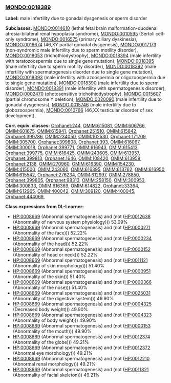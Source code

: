 
### [MONDO:0018389](http://purl.obolibrary.org/obo/MONDO_0018389)
**Label:** male infertility due to gonadal dysgenesis or sperm disorder

**Subclasses:** [MONDO:0014610](http://purl.obolibrary.org/obo/MONDO_0014610) (lethal fetal brain malformation-duodenal atresia-bilateral renal hypoplasia syndrome), [MONDO:0010595](http://purl.obolibrary.org/obo/MONDO_0010595) (Sertoli cell-only syndrome), [MONDO:0016575](http://purl.obolibrary.org/obo/MONDO_0016575) (primary ciliary dyskinesia), [MONDO:0016674](http://purl.obolibrary.org/obo/MONDO_0016674) (46,XY partial gonadal dysgenesis), [MONDO:0017173](http://purl.obolibrary.org/obo/MONDO_0017173) (non-syndromic male infertility due to sperm motility disorder), [MONDO:0018053](http://purl.obolibrary.org/obo/MONDO_0018053) (trichothiodystrophy), [MONDO:0018394](http://purl.obolibrary.org/obo/MONDO_0018394) (male infertility with teratozoospermia due to single gene mutation), [MONDO:0018395](http://purl.obolibrary.org/obo/MONDO_0018395) (male infertility due to sperm motility disorder), [MONDO:0018392](http://purl.obolibrary.org/obo/MONDO_0018392) (male infertility with spermatogenesis disorder due to single gene mutation), [MONDO:0018393](http://purl.obolibrary.org/obo/MONDO_0018393) (male infertility with azoospermia or oligozoospermia due to single gene mutation), [MONDO:0018390](http://purl.obolibrary.org/obo/MONDO_0018390) (male infertility due to sperm disorder), [MONDO:0018391](http://purl.obolibrary.org/obo/MONDO_0018391) (male infertility with spermatogenesis disorder), [MONDO:0002470](http://purl.obolibrary.org/obo/MONDO_0002470) (photosensitive trichothiodystrophy), [MONDO:0015607](http://purl.obolibrary.org/obo/MONDO_0015607) (partial chromosome Y deletion), [MONDO:0020090](http://purl.obolibrary.org/obo/MONDO_0020090) (male infertility due to gonadal dysgenesis), [MONDO:0015746](http://purl.obolibrary.org/obo/MONDO_0015746) (male infertility due to globozoospermia), [MONDO:0010766](http://purl.obolibrary.org/obo/MONDO_0010766) (46,XX testicular disorder of sex development), 

**Corr. equiv. classes:** [Orphanet:244](http://www.orpha.net/ORDO/Orphanet_244), [OMIM:615081](http://purl.obolibrary.org/obo/OMIM_615081), [OMIM:606766](http://purl.obolibrary.org/obo/OMIM_606766), [OMIM:601675](http://purl.obolibrary.org/obo/OMIM_601675), [OMIM:615841](http://purl.obolibrary.org/obo/OMIM_615841), [Orphanet:251510](http://www.orpha.net/ORDO/Orphanet_251510), [OMIM:615842](http://purl.obolibrary.org/obo/OMIM_615842), [Orphanet:399786](http://www.orpha.net/ORDO/Orphanet_399786), [OMIM:234050](http://purl.obolibrary.org/obo/OMIM_234050), [OMIM:102530](http://purl.obolibrary.org/obo/OMIM_102530), [Orphanet:171709](http://www.orpha.net/ORDO/Orphanet_171709), [OMIM:305700](http://purl.obolibrary.org/obo/OMIM_305700), [Orphanet:399808](http://www.orpha.net/ORDO/Orphanet_399808), [Orphanet:393](http://www.orpha.net/ORDO/Orphanet_393), [OMIM:616067](http://purl.obolibrary.org/obo/OMIM_616067), [OMIM:300018](http://purl.obolibrary.org/obo/OMIM_300018), [Orphanet:399771](http://www.orpha.net/ORDO/Orphanet_399771), [OMIM:616943](http://purl.obolibrary.org/obo/OMIM_616943), [OMIM:615413](http://purl.obolibrary.org/obo/OMIM_615413), [Orphanet:399775](http://www.orpha.net/ORDO/Orphanet_399775), [OMIM:616425](http://purl.obolibrary.org/obo/OMIM_616425), [OMIM:243605](http://purl.obolibrary.org/obo/OMIM_243605), [OMIM:613957](http://purl.obolibrary.org/obo/OMIM_613957), [Orphanet:399813](http://www.orpha.net/ORDO/Orphanet_399813), [Orphanet:1646](http://www.orpha.net/ORDO/Orphanet_1646), [OMIM:108420](http://purl.obolibrary.org/obo/OMIM_108420), [OMIM:613958](http://purl.obolibrary.org/obo/OMIM_613958), [Orphanet:2138](http://www.orpha.net/ORDO/Orphanet_2138), [OMIM:270960](http://purl.obolibrary.org/obo/OMIM_270960), [OMIM:616390](http://purl.obolibrary.org/obo/OMIM_616390), [OMIM:154230](http://purl.obolibrary.org/obo/OMIM_154230), [OMIM:415000](http://purl.obolibrary.org/obo/OMIM_415000), [OMIM:243060](http://purl.obolibrary.org/obo/OMIM_243060), [OMIM:616395](http://purl.obolibrary.org/obo/OMIM_616395), [OMIM:613762](http://purl.obolibrary.org/obo/OMIM_613762), [OMIM:616950](http://purl.obolibrary.org/obo/OMIM_616950), [OMIM:615542](http://purl.obolibrary.org/obo/OMIM_615542), [Orphanet:276234](http://www.orpha.net/ORDO/Orphanet_276234), [OMIM:612997](http://purl.obolibrary.org/obo/OMIM_612997), [OMIM:278850](http://purl.obolibrary.org/obo/OMIM_278850), [Orphanet:399805](http://www.orpha.net/ORDO/Orphanet_399805), [Orphanet:98313](http://www.orpha.net/ORDO/Orphanet_98313), [OMIM:258150](http://purl.obolibrary.org/obo/OMIM_258150), [OMIM:300953](http://purl.obolibrary.org/obo/OMIM_300953), [OMIM:300833](http://purl.obolibrary.org/obo/OMIM_300833), [OMIM:616369](http://purl.obolibrary.org/obo/OMIM_616369), [OMIM:614822](http://purl.obolibrary.org/obo/OMIM_614822), [Orphanet:33364](http://www.orpha.net/ORDO/Orphanet_33364), [OMIM:612965](http://purl.obolibrary.org/obo/OMIM_612965), [OMIM:400042](http://purl.obolibrary.org/obo/OMIM_400042), [OMIM:309120](http://purl.obolibrary.org/obo/OMIM_309120), [OMIM:400045](http://purl.obolibrary.org/obo/OMIM_400045), [Orphanet:444069](http://www.orpha.net/ORDO/Orphanet_444069), 

**Class expressions from DL-Learner:**

- [HP:0008669](http://purl.obolibrary.org/obo/HP_0008669) (Abnormal spermatogenesis) and (not ([HP:0012638](http://purl.obolibrary.org/obo/HP_0012638) (Abnormality of nervous system physiology))) 53.09%
- [HP:0008669](http://purl.obolibrary.org/obo/HP_0008669) (Abnormal spermatogenesis) and (not ([HP:0000271](http://purl.obolibrary.org/obo/HP_0000271) (Abnormality of the face))) 52.22%
- [HP:0008669](http://purl.obolibrary.org/obo/HP_0008669) (Abnormal spermatogenesis) and (not ([HP:0000234](http://purl.obolibrary.org/obo/HP_0000234) (Abnormality of the head))) 52.22%
- [HP:0008669](http://purl.obolibrary.org/obo/HP_0008669) (Abnormal spermatogenesis) and (not ([HP:0000152](http://purl.obolibrary.org/obo/HP_0000152) (Abnormality of head or neck))) 52.22%
- [HP:0008669](http://purl.obolibrary.org/obo/HP_0008669) (Abnormal spermatogenesis) and (not ([HP:0011121](http://purl.obolibrary.org/obo/HP_0011121) (Abnormality of skin morphology))) 51.40%
- [HP:0008669](http://purl.obolibrary.org/obo/HP_0008669) (Abnormal spermatogenesis) and (not ([HP:0000951](http://purl.obolibrary.org/obo/HP_0000951) (Abnormality of the skin))) 51.40%
- [HP:0008669](http://purl.obolibrary.org/obo/HP_0008669) (Abnormal spermatogenesis) and (not ([HP:0000366](http://purl.obolibrary.org/obo/HP_0000366) (Abnormality of the nose))) 51.40%
- [HP:0008669](http://purl.obolibrary.org/obo/HP_0008669) (Abnormal spermatogenesis) and (not ([HP:0025031](http://purl.obolibrary.org/obo/HP_0025031) (Abnormality of the digestive system))) 49.90%
- [HP:0008669](http://purl.obolibrary.org/obo/HP_0008669) (Abnormal spermatogenesis) and (not ([HP:0004325](http://purl.obolibrary.org/obo/HP_0004325) (Decreased body weight))) 49.90%
- [HP:0008669](http://purl.obolibrary.org/obo/HP_0008669) (Abnormal spermatogenesis) and (not ([HP:0004323](http://purl.obolibrary.org/obo/HP_0004323) (Abnormality of body weight))) 49.90%
- [HP:0008669](http://purl.obolibrary.org/obo/HP_0008669) (Abnormal spermatogenesis) and (not ([HP:0000153](http://purl.obolibrary.org/obo/HP_0000153) (Abnormality of the mouth))) 49.90%
- [HP:0008669](http://purl.obolibrary.org/obo/HP_0008669) (Abnormal spermatogenesis) and (not ([HP:0012374](http://purl.obolibrary.org/obo/HP_0012374) (Abnormality of the globe))) 49.21%
- [HP:0008669](http://purl.obolibrary.org/obo/HP_0008669) (Abnormal spermatogenesis) and (not ([HP:0012372](http://purl.obolibrary.org/obo/HP_0012372) (Abnormal eye morphology))) 49.21%
- [HP:0008669](http://purl.obolibrary.org/obo/HP_0008669) (Abnormal spermatogenesis) and (not ([HP:0012210](http://purl.obolibrary.org/obo/HP_0012210) (Abnormal renal morphology))) 49.21%
- [HP:0008669](http://purl.obolibrary.org/obo/HP_0008669) (Abnormal spermatogenesis) and (not ([HP:0011821](http://purl.obolibrary.org/obo/HP_0011821) (Abnormality of facial skeleton))) 49.21%


